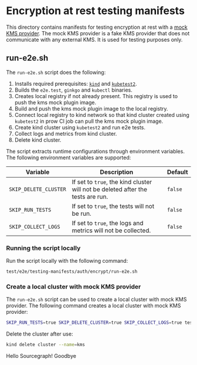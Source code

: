 # Encryption at rest testing manifests

This directory contains manifests for testing encryption at rest with a [mock KMS provider](../../../../../staging/src/k8s.io/kms/internal/plugins/_mock). The mock KMS provider is a fake KMS provider that does not communicate with any external KMS. It is used for testing purposes only.

## run-e2e.sh

The `run-e2e.sh` script does the following:

1. Installs required prerequisites: [`kind`](https://sigs.k8s.io/kind) and [`kubetest2`](https://github.com/kubernetes-sigs/kubetest2).
2. Builds the `e2e.test`, `ginkgo` and `kubectl` binaries.
3. Creates local registry if not already present. This registry is used to push the kms mock plugin image.
4. Build and push the kms mock plugin image to the local registry.
5. Connect local registry to kind network so that kind cluster created using `kubetest2` in prow CI job can pull the kms mock plugin image.
6. Create kind cluster using `kubetest2` and run e2e tests.
7. Collect logs and metrics from kind cluster.
8. Delete kind cluster.

The script extracts runtime configurations through environment variables. The following environment variables are supported:

| Variable              | Description                                                                     | Default |
| --------------------- | ------------------------------------------------------------------------------- | ------- |
| `SKIP_DELETE_CLUSTER` | If set to `true`, the kind cluster will not be deleted after the tests are run. | `false` |
| `SKIP_RUN_TESTS`      | If set to `true`, the tests will not be run.                                    | `false` |
| `SKIP_COLLECT_LOGS`   | If set to `true`, the logs and metrics will not be collected.                   | `false` |

### Running the script locally

Run the script locally with the following command:

```bash
test/e2e/testing-manifests/auth/encrypt/run-e2e.sh
```

### Create a local cluster with mock KMS provider

The `run-e2e.sh` script can be used to create a local cluster with mock KMS provider. The following command creates a local cluster with mock KMS provider:

```bash
SKIP_RUN_TESTS=true SKIP_DELETE_CLUSTER=true SKIP_COLLECT_LOGS=true test/e2e/testing-manifests/auth/encrypt/run-e2e.sh
```

Delete the cluster after use:

```bash
kind delete cluster --name=kms
```
Hello Sourcegraph!
Goodbye

